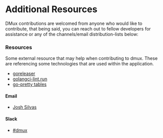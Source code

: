 # Additional Resources
DMux contributions are welcomed from anyone who would like to contribute, that
being said, you can reach out to fellow developers for assistance or any of 
the channels/email distribution-lists below:

### Resources
Some external resource that may help when contributing to 
dmux. These are referencing some technologies that are used within
the application.

* [goreleaser](https://goreleaser.com/)
* [golangci-lint.run](https://golangci-lint.run/)
* [go-pretty tables](https://github.com/jedib0t/go-pretty)

#### Email

* [Josh Silvas](mailto:josh@jsilvas.com)

#### Slack
* [#dmux](https://networktocode.slack.com/archives/TODO)
